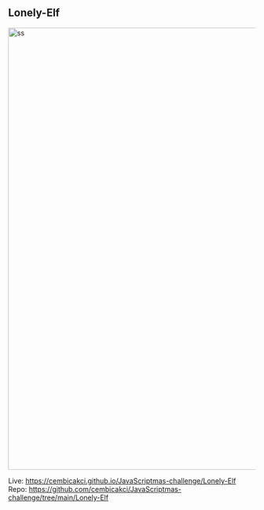 
## Lonely-Elf

<img width="900" alt="ss" src="https://user-images.githubusercontent.com/73403359/152588238-321c8a95-0ecc-47e7-b84d-b5b5312ad430.png">

Live: https://cembicakci.github.io/JavaScriptmas-challenge/Lonely-Elf <br>
Repo: https://github.com/cembicakci/JavaScriptmas-challenge/tree/main/Lonely-Elf
